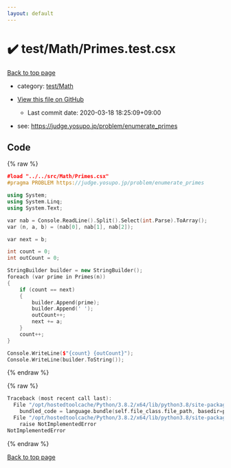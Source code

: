 ```yaml
---
layout: default
---
```


<!-- mathjax config similar to math.stackexchange -->
<script type="text/javascript" async
  src="https://cdnjs.cloudflare.com/ajax/libs/mathjax/2.7.5/MathJax.js?config=TeX-MML-AM_CHTML">
</script>
<script type="text/x-mathjax-config">
  MathJax.Hub.Config({
    TeX: { equationNumbers: { autoNumber: "AMS" }},
    tex2jax: {
      inlineMath: [ ['$','$'] ],
      processEscapes: true
    },
    "HTML-CSS": { matchFontHeight: false },
    displayAlign: "left",
    displayIndent: "2em"
  });
</script>

<script type="text/javascript" src="https://cdnjs.cloudflare.com/ajax/libs/jquery/3.4.1/jquery.min.js"></script>
<script src="https://cdn.jsdelivr.net/npm/jquery-balloon-js@1.1.2/jquery.balloon.min.js" integrity="sha256-ZEYs9VrgAeNuPvs15E39OsyOJaIkXEEt10fzxJ20+2I=" crossorigin="anonymous"></script>
<script type="text/javascript" src="../../../assets/js/copy-button.js"></script>
<link rel="stylesheet" href="../../../assets/css/copy-button.css" />


# :heavy_check_mark: test/Math/Primes.test.csx

<a href="../../../index.html">Back to top page</a>

* category: <a href="../../../index.html#0ba367c54975d4d64b0fb7b549b398e6">test/Math</a>
* <a href="{{ site.github.repository_url }}/blob/master/test/Math/Primes.test.csx">View this file on GitHub</a>
    - Last commit date: 2020-03-18 18:25:09+09:00


* see: <a href="https://judge.yosupo.jp/problem/enumerate_primes">https://judge.yosupo.jp/problem/enumerate_primes</a>


## Code

<a id="unbundled"></a>
{% raw %}
```cpp
﻿#load "../../src/Math/Primes.csx"
#pragma PROBLEM https://judge.yosupo.jp/problem/enumerate_primes

using System;
using System.Linq;
using System.Text;

var nab = Console.ReadLine().Split().Select(int.Parse).ToArray();
var (n, a, b) = (nab[0], nab[1], nab[2]);

var next = b;

int count = 0;
int outCount = 0;

StringBuilder builder = new StringBuilder();
foreach (var prime in Primes(n))
{
    if (count == next)
    {
        builder.Append(prime);
        builder.Append(' ');
        outCount++;
        next += a;
    }
    count++;
}

Console.WriteLine($"{count} {outCount}");
Console.WriteLine(builder.ToString());

```
{% endraw %}

<a id="bundled"></a>
{% raw %}
```cpp
Traceback (most recent call last):
  File "/opt/hostedtoolcache/Python/3.8.2/x64/lib/python3.8/site-packages/onlinejudge_verify/docs.py", line 340, in write_contents
    bundled_code = language.bundle(self.file_class.file_path, basedir=pathlib.Path.cwd())
  File "/opt/hostedtoolcache/Python/3.8.2/x64/lib/python3.8/site-packages/onlinejudge_verify/languages/csharpscript.py", line 110, in bundle
    raise NotImplementedError
NotImplementedError

```
{% endraw %}

<a href="../../../index.html">Back to top page</a>

